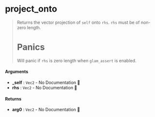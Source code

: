 # project\_onto

>  Returns the vector projection of `self` onto `rhs`.
>  `rhs` must be of non-zero length.
>  # Panics
>  Will panic if `rhs` is zero length when `glam_assert` is enabled.

#### Arguments

- **\_self** : `Vec2` \- No Documentation 🚧
- **rhs** : `Vec2` \- No Documentation 🚧

#### Returns

- **arg0** : `Vec2` \- No Documentation 🚧